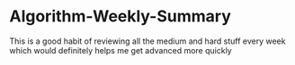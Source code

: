 # Algorithm-Weekly-Summary
This is a good habit of reviewing all the medium and hard stuff every week which would definitely helps me get advanced more quickly
